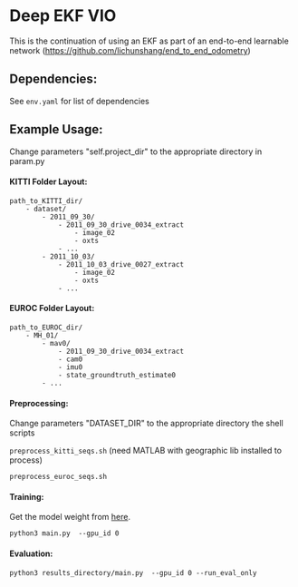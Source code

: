 # Deep EKF VIO
This is the continuation of using an EKF as part of an end-to-end learnable network (https://github.com/lichunshang/end_to_end_odometry) 

## Dependencies:
See `env.yaml` for list of dependencies

## Example Usage:
Change parameters "self.project_dir" to the appropriate directory in param.py


#### KITTI Folder Layout:
```
path_to_KITTI_dir/
    - dataset/
        - 2011_09_30/
            - 2011_09_30_drive_0034_extract
                - image_02
                - oxts
            - ...
        - 2011_10_03/
            - 2011_10_03_drive_0027_extract
                - image_02
                - oxts
            - ...
```

#### EUROC Folder Layout:
```
path_to_EUROC_dir/
    - MH_01/
        - mav0/
            - 2011_09_30_drive_0034_extract
            - cam0
            - imu0
            - state_groundtruth_estimate0
        - ...
```

#### Preprocessing:
Change parameters "DATASET_DIR" to the appropriate directory the shell scripts

`preprocess_kitti_seqs.sh` (need MATLAB with geographic lib installed to process)

`preprocess_euroc_seqs.sh`

#### Training:
Get the model weight from [here](https://drive.google.com/file/d/1I2018f6ZXKNrPig58Dc28bm8gejkVnvu/view?usp=sharing).

`python3 main.py  --gpu_id 0`

#### Evaluation:
`python3 results_directory/main.py  --gpu_id 0 --run_eval_only`
